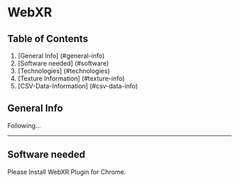 # WebXR

## Table of Contents
1. [General Info] (#general-info)
2. [Software needed] (#software)
3. [Technologies] (#technologies)
4. [Texture Information] (#texture-info)
5. [CSV-Data-Information] (#csv-data-info)

## General Info
Following...

***

## Software needed

Please Install WebXR Plugin for Chrome.
